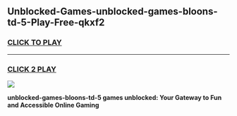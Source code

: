 
## Unblocked-Games-unblocked-games-bloons-td-5-Play-Free-qkxf2
<h3>
<a href="https://premium76.site?title=unblocked-games-bloons-td-5&ref=18A">CLICK TO PLAY</a></h3>
<hr>

<h3>
<a href="https://premium76.site?title=unblocked-games-bloons-td-5&ref=18A">CLICK 2 PLAY</a>
  
</h3>

<a href="https://premium76.site?title=unblocked-games-bloons-td-5&ref=18A"><img src="https://clearcache.store/games.png"></a>


**unblocked-games-bloons-td-5 games unblocked: Your Gateway to Fun and Accessible Online Gaming**
